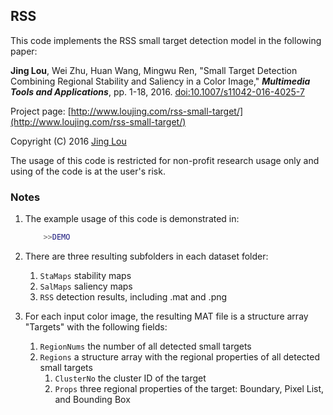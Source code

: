 ## RSS

This code implements the RSS small target detection model in the following paper:

**Jing Lou**, Wei Zhu, Huan Wang, Mingwu Ren, "Small Target Detection Combining Regional Stability and Saliency in a Color Image," ***Multimedia Tools and Applications***, pp. 1-18, 2016. [doi:10.1007/s11042-016-4025-7](http://link.springer.com/article/10.1007/s11042-016-4025-7)

Project page: [http://www.loujing.com/rss-small-target/](http://www.loujing.com/rss-small-target/)

Copyright (C) 2016 [Jing Lou](http://www.loujing.com)

The usage of this code is restricted for non-profit research usage only and using of the code is at the user's risk.


### Notes

 1. The example usage of this code is demonstrated in:
	```matlab
		>>DEMO
	```

 2. There are three resulting subfolders in each dataset folder:
	 1. `StaMaps`  stability maps
	 2. `SalMaps`  saliency maps
	 3. `RSS`  detection results, including .mat and .png

 3. For each input color image, the resulting MAT file is a structure array "Targets" with the following fields:
	 1. `RegionNums`  the number of all detected small targets
	 2. `Regions`  a structure array with the regional properties of all detected small targets
		 1. `ClusterNo`  the cluster ID of the target
		 2. `Props`  three regional properties of the target: Boundary, Pixel List, and Bounding Box